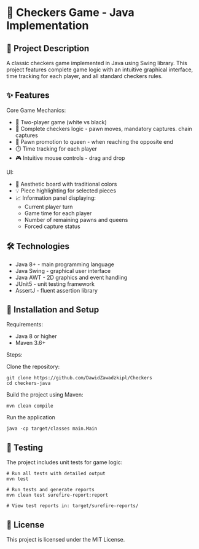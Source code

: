 # 🏁 Checkers Game - Java Implementation
## 📝 Project Description
A classic checkers game implemented in Java using Swing library. This project features complete game logic with an intuitive graphical interface, time tracking for each player, and all standard checkers rules.
## ✨ Features
Core Game Mechanics:
- 🔄 Two-player game (white vs black)
- 🎯 Complete checkers logic - pawn moves, mandatory captures. chain captures
- 👑 Pawn promotion to queen - when reaching the opposite end
- ⏱️ Time tracking for each player
- 🎮 Intuitive mouse controls - drag and drop

UI:

- 🎨 Aesthetic board with traditional colors
- 💡 Piece highlighting for selected pieces
- 📈 Information panel displaying:
  - Current player turn
  - Game time for each player
  - Number of remaining pawns and queens
  - Forced capture status

## 🛠️ Technologies

- Java 8+ - main programming language
- Java Swing - graphical user interface
- Java AWT - 2D graphics and event handling
- JUnit5 - unit testing framework
- AssertJ - fluent assertion library

## 🚀 Installation and Setup
Requirements:

- Java 8 or higher
- Maven 3.6+

Steps:

Clone the repository:
```
git clone https://github.com/DawidZawadzkipl/Checkers
cd checkers-java
```
Build the project using Maven:
```
mvn clean compile
```
Run the application
```
java -cp target/classes main.Main
```
## 🧪 Testing
The project includes unit tests for game logic:
```
# Run all tests with detailed output
mvn test

# Run tests and generate reports
mvn clean test surefire-report:report

# View test reports in: target/surefire-reports/
```
## 📜 License
This project is licensed under the MIT License.
